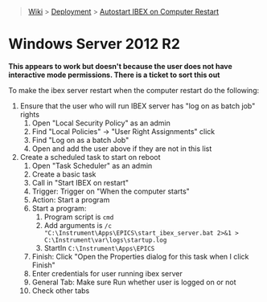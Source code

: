 > [Wiki](Home) > [Deployment](Deployment) > [Autostart IBEX on Computer Restart](Autostart-IBEX-on-Computer-Restart)

# Windows Server 2012 R2

**This appears to work but doesn't because the user does not have interactive mode permissions. There is a ticket to sort this out**

To make the ibex server restart when the computer restart do the following:

1. Ensure that the user who will run IBEX server has "log on as batch job" rights
    1. Open "Local Security Policy" as an admin
    1. Find "Local Policies" -> "User Right Assignments" click
    1. Find "Log on as a batch Job"
    1. Open and add the user above if they are not in this list
1. Create a scheduled task to start on reboot
    1. Open "Task Scheduler" as an admin
    1. Create a basic task
    1. Call in "Start IBEX on restart"
    1. Trigger: Trigger on "When the computer starts"
    1. Action: Start a program
    1. Start a program: 
        1. Program script is `cmd`
        1. Add arguments is `/c "C:\Instrument\Apps\EPICS\start_ibex_server.bat 2>&1 > C:\Instrument\var\logs\startup.log`
        1. StartIn `C:\Instrument\Apps\EPICS`
    1. Finish: Click "Open the Properties dialog for this task when I click Finish"
    1. Enter credentials for user running ibex server
    1. General Tab: Make sure Run whether user is logged on or not
    1. Check other tabs
